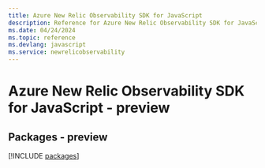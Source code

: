 ```yaml
---
title: Azure New Relic Observability SDK for JavaScript
description: Reference for Azure New Relic Observability SDK for JavaScript
ms.date: 04/24/2024
ms.topic: reference
ms.devlang: javascript
ms.service: newrelicobservability
---
```

# Azure New Relic Observability SDK for JavaScript - preview
## Packages - preview
[!INCLUDE [packages](new-relic-observability-index.md)]